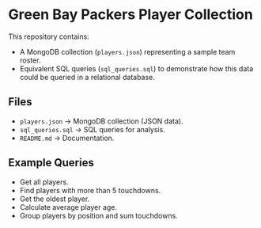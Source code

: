 # Green Bay Packers Player Collection

This repository contains:
- A MongoDB collection (`players.json`) representing a sample team roster.
- Equivalent SQL queries (`sql_queries.sql`) to demonstrate how this data could be queried in a relational database.

## Files
- `players.json` → MongoDB collection (JSON data).
- `sql_queries.sql` → SQL queries for analysis.
- `README.md` → Documentation.

## Example Queries
- Get all players.
- Find players with more than 5 touchdowns.
- Get the oldest player.
- Calculate average player age.
- Group players by position and sum touchdowns.
